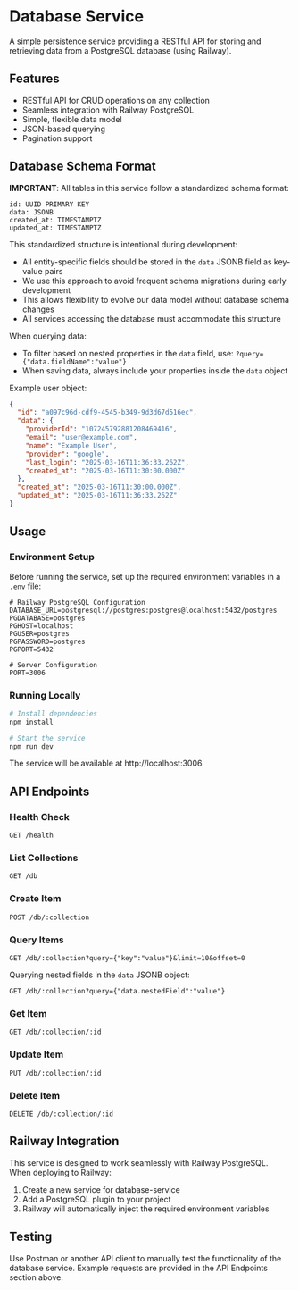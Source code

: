 # Database Service

A simple persistence service providing a RESTful API for storing and retrieving data from a PostgreSQL database (using Railway).

## Features

- RESTful API for CRUD operations on any collection
- Seamless integration with Railway PostgreSQL
- Simple, flexible data model
- JSON-based querying
- Pagination support

## Database Schema Format

**IMPORTANT**: All tables in this service follow a standardized schema format:

```
id: UUID PRIMARY KEY
data: JSONB
created_at: TIMESTAMPTZ
updated_at: TIMESTAMPTZ
```

This standardized structure is intentional during development:
- All entity-specific fields should be stored in the `data` JSONB field as key-value pairs
- We use this approach to avoid frequent schema migrations during early development
- This allows flexibility to evolve our data model without database schema changes
- All services accessing the database must accommodate this structure

When querying data:
- To filter based on nested properties in the `data` field, use: `?query={"data.fieldName":"value"}`
- When saving data, always include your properties inside the `data` object

Example user object:
```json
{
  "id": "a097c96d-cdf9-4545-b349-9d3d67d516ec",
  "data": {
    "providerId": "107245792881208469416",
    "email": "user@example.com",
    "name": "Example User",
    "provider": "google",
    "last_login": "2025-03-16T11:36:33.262Z",
    "created_at": "2025-03-16T11:30:00.000Z"
  },
  "created_at": "2025-03-16T11:30:00.000Z",
  "updated_at": "2025-03-16T11:36:33.262Z"
}
```

## Usage

### Environment Setup

Before running the service, set up the required environment variables in a `.env` file:

```
# Railway PostgreSQL Configuration
DATABASE_URL=postgresql://postgres:postgres@localhost:5432/postgres
PGDATABASE=postgres
PGHOST=localhost
PGUSER=postgres
PGPASSWORD=postgres
PGPORT=5432

# Server Configuration
PORT=3006
```

### Running Locally

```bash
# Install dependencies
npm install

# Start the service
npm run dev
```

The service will be available at http://localhost:3006.

## API Endpoints

### Health Check
```
GET /health
```

### List Collections
```
GET /db
```

### Create Item
```
POST /db/:collection
```

### Query Items
```
GET /db/:collection?query={"key":"value"}&limit=10&offset=0
```

Querying nested fields in the `data` JSONB object:
```
GET /db/:collection?query={"data.nestedField":"value"}
```

### Get Item
```
GET /db/:collection/:id
```

### Update Item
```
PUT /db/:collection/:id
```

### Delete Item
```
DELETE /db/:collection/:id
```

## Railway Integration

This service is designed to work seamlessly with Railway PostgreSQL. When deploying to Railway:

1. Create a new service for database-service
2. Add a PostgreSQL plugin to your project
3. Railway will automatically inject the required environment variables

## Testing

Use Postman or another API client to manually test the functionality of the database service. Example requests are provided in the API Endpoints section above. 